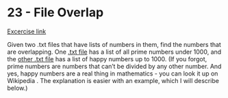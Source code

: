 
# 23 - File Overlap

[Excercise link](https://www.practicepython.org/exercise/2014/12/14/23-file-overlap.html)

Given two  .txt  files that have lists of numbers in them, find the numbers that are overlapping.  One    [.txt file](http://www.practicepython.org/assets/primenumbers.txt)  has a list of all prime numbers under 1000, and  the [other  .txt  file](http://www.practicepython.org/assets/happynumbers.txt)  has a list of happy numbers up to 1000.
(If you forgot, prime numbers are numbers that can’t be divided by any other number. And yes, happy numbers are a real thing in mathematics - you can  look it up on Wikipedia . The explanation is easier with an example, which I will describe below.)
